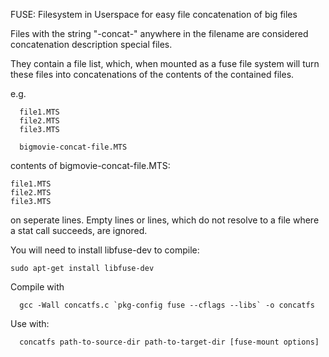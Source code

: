FUSE: Filesystem in Userspace for easy file concatenation of big files

Files with the string "-concat-" anywhere in the filename are considered 
concatenation description special files.

They contain a file list, which, when mounted as a fuse file system
will turn these files into concatenations of the contents of the
contained files.

e.g.

```
  file1.MTS
  file2.MTS
  file3.MTS

  bigmovie-concat-file.MTS
```

contents of bigmovie-concat-file.MTS:

```
file1.MTS
file2.MTS
file3.MTS
```

on seperate lines. Empty lines or lines, which do not resolve to a file where
a stat call succeeds, are ignored.

You will need to install libfuse-dev to compile:

```
sudo apt-get install libfuse-dev
```

Compile with

```
  gcc -Wall concatfs.c `pkg-config fuse --cflags --libs` -o concatfs
```

Use with:

```
  concatfs path-to-source-dir path-to-target-dir [fuse-mount options]
```

